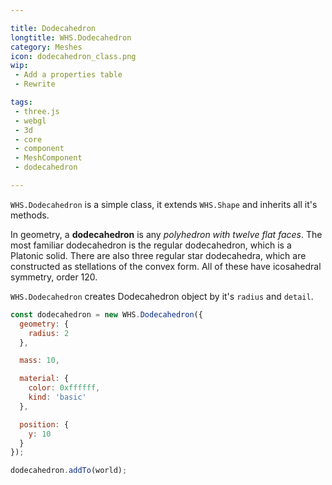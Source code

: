 ```yaml
---

title: Dodecahedron
longtitle: WHS.Dodecahedron
category: Meshes
icon: dodecahedron_class.png
wip: 
 - Add a properties table
 - Rewrite

tags:
 - three.js
 - webgl
 - 3d
 - core
 - component
 - MeshComponent
 - dodecahedron

---
```


`WHS.Dodecahedron` is a simple class, it extends `WHS.Shape` and inherits all it's methods.

In geometry, a **dodecahedron** is any *polyhedron with twelve flat faces*. The most familiar dodecahedron is the regular dodecahedron, which is a Platonic solid. There are also three regular star dodecahedra, which are constructed as stellations of the convex form. All of these have icosahedral symmetry, order 120.

`WHS.Dodecahedron` creates Dodecahedron object by it's `radius` and `detail`.

```javascript
const dodecahedron = new WHS.Dodecahedron({
  geometry: {
    radius: 2
  },

  mass: 10,

  material: {
    color: 0xffffff,
    kind: 'basic'
  },

  position: {
    y: 10
  }
});

dodecahedron.addTo(world);
```
